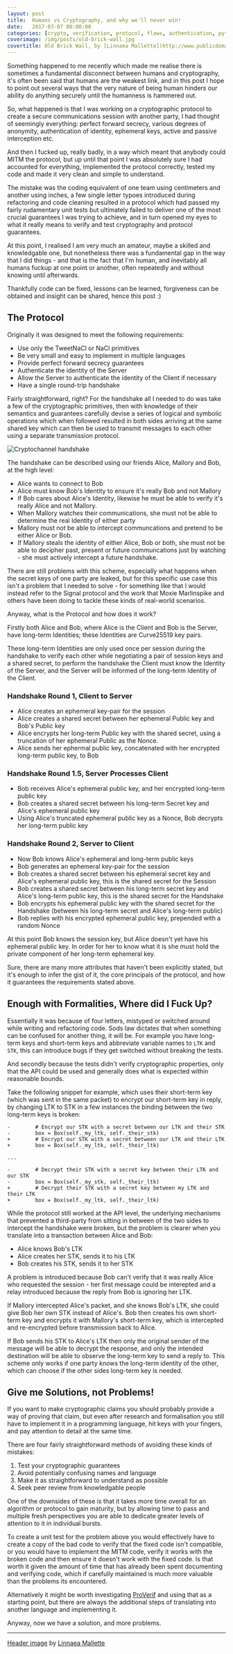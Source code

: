 ```yaml
---
layout: post
title:  Humans vs Cryptography, and why we'll never win!
date:   2017-03-07 00:00:00
categories: [crypto, verification, protocol, flaws, authentication, python, programming]
coverimage: /img/posts/old-brick-wall.jpg
covertitle: Old Brick Wall, by [Linnaea Mallette](http://www.publicdomainpictures.net/view-image.php?image=128184&picture=old-brick-wall)
---
```


Something happened to me recently which made me realise there is sometimes a fundamental disconnect between humans and cryptography, it's often been said that humans are the weakest link, and in this post I hope to point out several ways that the very nature of being human hinders our ability do anything securely until the humanness is hammered out.

So, what happened is that I was working on a cryptographic protocol to create a secure communications session with another party, I had thought of seemingly everything: perfect forward secrecy, various degrees of anonymity, authentication of identity, ephemeral keys, active and passive interception etc.

And then I fucked up, really badly, in a way which meant that anybody could MITM the protocol, but up until that point I was absolutely sure I had accounted for everything, implemented the protocol correctly, tested my code and made it very clean and simple to understand.

The mistake was the coding equivalent of one team using centimeters and another using inches, a few single letter typoes introduced during refactoring and code cleaning resulted in a protocol which had passed my fairly rudamentary unit tests but ultimately failed to deliver one of the most crucial guarantees I was trying to achieve, and in turn opened my eyes to what it really means to verify and test cryptography and protocol guarantees.

At this point, I realised I am very much an amateur, maybe a skilled and knowledgable one, but nonetheless there was a fundamental gap in the way that I did things - and that is the fact that I'm human, and inevitably all humans fuckup at one point or another, often repeatedly and without knowing until afterwards.

Thankfully code can be fixed, lessons can be learned, forgiveness can be obtained and insight can be shared, hence this post :)


## The Protocol

Originally it was designed to meet the following requirements:

 * Use only the TweetNaCl or NaCl primitives
 * Be very small and easy to implement in multiple languages
 * Provide perfect forward secrecy guarantees 
 * Authenticate the identity of the Server
 * Allow the Server to authenticate the identity of the Client if necessary
 * Have a single round-trip handshake

Fairly straightforward, right? For the handshake all I needed to do was take a few of the cryptographic primitives, then with knowledge of their semantics and guarantees carefully devise a series of logical and symbolic operations which when followed resulted in both sides arriving at the same shared key which can then be used to transmit messages to each other using a separate transmission protocol.

![Cryptochannel handshake](/img/posts/cryptochannel-handshake.png)

The handshake can be described using our friends Alice, Mallory and Bob, at the high level:

 * Alice wants to connect to Bob
 * Alice must know Bob's Identity to ensure it's really Bob and not Mallory
 * If Bob cares about Alice's Identity, likewise he must be able to verify it's really Alice and not Mallory.
 * When Mallory watches their communications, she must not be able to determine the real Identity of either party
 * Mallory must not be able to intercept communcations and pretend to be either Alice or Bob.
 * If Mallory steals the identity of either Alice, Bob or both, she must not be able to decipher past, present or future communcations just by watching - she must actively intercept a future handshake.

There are still problems with this scheme, especially what happens when the secret keys of one party are leaked, but for this specific use case this isn't a problem that I needed to solve - for something like that I would instead refer to the Signal protocol and the work that Moxie Marlinspike and others have been doing to tackle these kinds of real-world scenarios.

Anyway, what is the Protocol and how does it work?

Firstly both Alice and Bob, where Alice is the Client and Bob is the Server, have long-term Identities; these Identities are Curve25519 key pairs.

These long-term Identities are only used once per session during the handshake to verify each other while negotiating a pair of session keys and a shared secret, to perform the handshake the Client must know the Identity of the Server, and the Server will be informed of the long-term Identity of the Client.


### Handshake Round 1, Client to Server

 * Alice creates an ephemeral key-pair for the session
 * Alice creates a shared secret between her ephemeral Public key and Bob's Public key
 * Alice encrypts her long-term Public key with the shared secret, using a truncation of her ephemeral Public as the Nonce.
 * Alice sends her ephermal public key, concatenated with her encrypted long-term public key, to Bob


### Handshake Round 1.5, Server Processes Client

 * Bob receives Alice's ephemeral public key, and her encrypted long-term public key
 * Bob creates a shared secret between his long-term Secret key and Alice's ephemeral public key
 * Using Alice's truncated ephemeral public key as a Nonce, Bob decrypts her long-term public key


### Handshake Round 2, Server to Client

 * Now Bob knows Alice's ephemeral and long-term public keys
 * Bob generates an ephemeral key-pair for the session
 * Bob creates a shared secret between his ephemeral secret key and Alice's ephemeral public key, this is the shared secret for the Session
 * Bob creates a shared secret between his long-term secret key and Alice's long-term public key, this is the shared secret for the Handshake
 * Bob encrypts his ephemeral public key with the shared secret for the Handshake (between his long-term secret and Alice's long-term public)
 * Bob replies with his encrypted ephemeral public key, prepended with a random Nonce

At this point Bob knows the session key, but Alice doesn't yet have his ephemeral public key. In order for her to know what it is she must hold the private component of her long-term ephemeral key.

Sure, there are many more attributes that haven't been explicitly stated, but it's enough to infer the gist of it, the core principals of the protocol, and how it guarantees the requirements stated above.


## Enough with Formalities, Where did I Fuck Up?

Essentially it was because of four letters, mistyped or switched around while writing and refactoring code. Sods law dictates that when something can be confused for another thing, it will be. For example you have long-term keys and short-term keys and abbreviate variable names to `LTK` and `STK`, this can introduce bugs if they get switched without breaking the tests.

And secondly because the tests didn't verify cryptographic properties, only that the API could be used and generally does what is expected within reasonable bounds.

Take the following snippet for example, which uses their short-term key (which was sent in the same packet) to encrypt our short-term key in reply, by changing LTK to STK in a few instances the binding between the two long-term keys is broken:

```
-        # Encrypt our STK with a secret between our LTK and their STK
-        box = Box(self._my_ltk, self._their_stk)
+        # Encrypt our STK with a secret between our LTK and their LTK
+        box = Box(self._my_ltk, self._their_ltk)

...

-        # Decrypt their STK with a secret key between their LTK and our STK
-        box = Box(self._my_stk, self._their_ltk)
+        # Decrypt their STK with a secret key between my LTK and their LTK
+        box = Box(self._my_ltk, self._their_ltk)
```

While the protocol still worked at the API level, the underlying mechanisms that prevented a third-party from sitting in between of the two sides to intercept the handshake were broken, but the problem is clearer when you translate into a transaction between Alice and Bob:

 * Alice knows Bob's LTK
 * Alice creates her STK, sends it to his LTK
 * Bob creates his STK, sends it to her STK

A problem is introduced because Bob can't verify that it was really Alice who requested the session - her first message could be interepted and a relay introduced because the reply from Bob is ignoring her LTK.

If Mallory intercepted Alice's packet, and she knows Bob's LTK, she could give Bob her own STK instead of Alice's. Bob then creates his own short-term key and encrypts it with Mallory's short-term key, which is intercepted and re-encrypted before transmission back to Alice.

If Bob sends his STK to Alice's LTK then only the original sender of the message will be able to decrypt the response, and only the intended destination will be able to observe the long-term key to send a reply to. This scheme only works if one party knows the long-term identity of the other, which can choose if the other sides long-term key is needed.


## Give me Solutions, not Problems!

If you want to make cryptographic claims you should probably provide a way of proving that claim, but even after research and formalisation you still have to implement it in a programming language, hit keys with your fingers, and pay attention to detail at the same time.

There are four fairly straightforward methods of avoiding these kinds of mistakes:

 1. Test your cryptographic guarantees
 2. Avoid potentially confusing names and language
 3. Make it as straightforward to understand as possible
 4. Seek peer review from knowledgable people
 
One of the downsides of these is that it takes more time overall for an algorithm or protocol to gain maturity, but by allowing time to pass and multiple fresh perspectives you are able to dedicate greater levels of attention to it in individual bursts.

To create a unit test for the problem above you would effectively have to create a copy of the bad code to verify that the fixed code isn't compatible, or you would have to implement the MITM code, verify it works with the broken code and then ensure it doesn't work with the fixed code. Is that worth it given the amount of time that has already been spent documenting and verifying code, which if carefully maintained is much more valuable than the problems its encountered.

Alternatively it might be worth investigating [ProVerif](http://prosecco.gforge.inria.fr/personal/bblanche/proverif/) and using that as a starting point, but there are always the additional steps of translating into another language and implementing it.

Anyway, now we have a solution, and more problems.

-------------------

[Header image](http://www.publicdomainpictures.net/view-image.php?image=128184&picture=old-brick-wall) by [Linnaea Mallette](http://www.linnaeamallette.com/)
